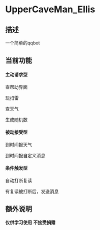 # UpperCaveMan_Ellis

## 描述

一个简单的qqbot

## 当前功能

#### 主动请求型

查帮助界面

玩扫雷

查天气

生成随机数

#### 被动接受型

到时间报天气

到时间报自定义消息

#### 条件触发型

自动打断复读

有复读被打断后，发送消息

## 额外说明
**仅供学习使用**
**不接受捐赠**